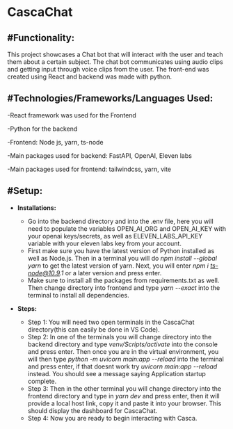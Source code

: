 # CascaChat

<h2>#Functionality:</h2>

This project showcases a Chat bot that will interact with the user and teach them about a certain subject. The chat bot communicates using audio clips and getting input through voice clips from the user. The front-end was created using React and backend was made with python.

<h2>#Technologies/Frameworks/Languages Used:</h2>

 -React framework was used for the Frontend

  -Python for the backend

  -Frontend: Node js, yarn, ts-node

-Main packages used for backend: FastAPI, OpenAI, Eleven labs

-Main packages used for frontend: tailwindcss, yarn, vite


<h2>#Setup:</h2>

- <b>Installations:</b>
  - Go into the backend directory and into the .env file, here you will need to populate the variables OPEN_AI_ORG and OPEN_AI_KEY with your openai keys/secrets, as well as ELEVEN_LABS_API_KEY variable with your eleven labs key from your account.
  - First make sure you have the latest version of Python installed as well as Node.js. Then in a terminal you will do _npm install --global yarn_ to get the latest version of yarn. Next, you will enter _npm i ts-node@10.9.1_ or a later version and press enter.
  - Make sure to install all the packages from requirements.txt as well. Then change directory into frontend and type _yarn --exact_ into the terminal to install all dependencies.

- <b>Steps:</b>
  - Step 1: You will need two open terminals in the CascaChat directory(this can easily be done in VS Code).
  - Step 2: In one of the terminals you will change directory into the backend directory and type _venv/Scripts/activate_ into the console and press enter. Then once you are in the virtual environment, you will then type _python -m uvicorn main:app --reload_ into the terminal and press enter, if that doesnt work try _uvicorn main:app --reload_ instead. You should see a message saying Application startup complete.
  - Step 3: Then in the other terminal you will change directory into the frontend directory and type in _yarn dev_ and press enter, then it will provide a local host link, copy it and paste it into your browser. This should display the dashboard for CascaChat.
  - Step 4: Now you are ready to begin interacting with Casca.

